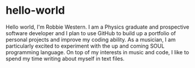 # hello-world

Hello world, I'm Robbie Western. I am a Physics graduate and prospective software developer and I plan to use GitHub to build up a portfolio of personal projects and improve my coding ability. As a musician, I am particularly excited to experiment with the up and coming SOUL programming language. On top of my interests in music and code, I like to spend my time writing about myself in text files.
